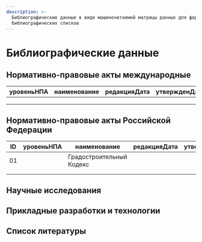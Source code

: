 ```yaml
---
description: >-
  Библиографические данные в виде машиночитаемой матрицы данных для формирования
  библиографических списков
---
```


# Библиографические данные

## Нормативно-правовые акты международные

| уровеньНПА | наименование | редакцияДата | утвержденДата | утвержденРеквизитыДокумента |
| ---------- | ------------ | ------------ | ------------- | --------------------------- |
|            |              |              |               |                             |
|            |              |              |               |                             |
|            |              |              |               |                             |

## Нормативно-правовые акты Российской Федерации



| ID | уровеньНПА | наименование             | редакцияДата | утвержденДата | утвержденРеквизитыДокумента |
| -- | ---------- | ------------------------ | ------------ | ------------- | --------------------------- |
| 01 |            | Градостроительный Кодекс |              |               |                             |
|    |            |                          |              |               |                             |
|    |            |                          |              |               |                             |

## Научные исследования



## Прикладные разработки и технологии



## Список литературы
